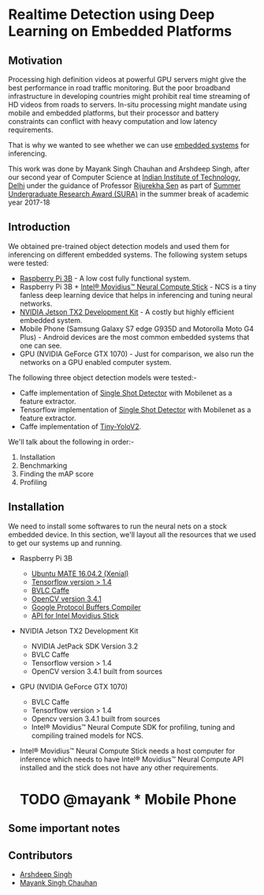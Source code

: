 # Realtime Detection using Deep Learning on Embedded Platforms
## Motivation
Processing high definition videos at powerful GPU servers might give the best performance in road traffic monitoring. But the poor broadband infrastructure in developing countries might prohibit real time streaming of HD videos from roads to servers. In-situ processing might mandate using mobile and embedded platforms, but their processor and battery constraints can conflict with heavy computation and low latency requirements.

That is why we wanted to see whether we can use [embedded systems](https://en.wikipedia.org/wiki/Embedded_system) for inferencing. 

This work was done by Mayank Singh Chauhan and Arshdeep Singh, after our second year of Computer Science at [Indian Institute of Technology, Delhi](http://www.iitd.ac.in/) under the guidance of Professor [Rijurekha Sen](http://www.cse.iitd.ernet.in/~rijurekha/) as part of [Summer Undergraduate Research Award (SURA)](http://ird.iitd.ac.in/content/summer-undergraduate-research-award-sura) in the summer break of academic year 2017-18

## Introduction
We obtained pre-trained object detection models and used them for inferencing on different embedded systems. The following system setups were tested:
* [Raspberry Pi 3B](https://www.raspberrypi.org/products/raspberry-pi-3-model-b/) - A low cost fully functional system.
* Raspberry Pi 3B + [Intel® Movidius™ Neural Compute Stick](https://developer.movidius.com/) - NCS is a tiny fanless deep learning device that helps in inferencing and tuning neural networks.
* [NVIDIA Jetson TX2 Development Kit](https://developer.nvidia.com/embedded/buy/jetson-tx2-devkit) - A costly but highly efficient embedded system.
* Mobile Phone (Samsung Galaxy S7 edge G935D and Motorolla Moto G4 Plus) - Android devices are the most common embedded systems that one can see.
* GPU (NVIDIA GeForce GTX 1070) - Just for comparison, we also run the networks on a GPU enabled computer system.

The following three object detection models were tested:-
* Caffe implementation of [Single Shot Detector](https://arxiv.org/abs/1512.02325) with Mobilenet as a feature extractor.
* Tensorflow implementation of [Single Shot Detector](https://arxiv.org/abs/1512.02325) with Mobilenet as a feature extractor.
* Caffe implementation of [Tiny-YoloV2](https://pjreddie.com/media/files/papers/YOLO9000.pdf).

We'll talk about the following in order:-
1. Installation
2. Benchmarking
3. Finding the mAP score
4. Profiling

## Installation 
We need to install some softwares to run the neural nets on a stock embedded device. In this section, we'll layout all the resources that we used to get our systems up and running.

*  Raspberry Pi 3B
	* [Ubuntu MATE 16.04.2 (Xenial)](https://ubuntu-mate.org/raspberry-pi/)
	* [Tensorflow version > 1.4](https://github.com/lhelontra/tensorflow-on-arm)
	* [BVLC Caffe](https://github.com/leo2105/Caffe-installation-Raspberry-Pi-3)
	* [OpenCV version 3.4.1](https://www.pyimagesearch.com/2017/10/09/optimizing-opencv-on-the-raspberry-pi/)
	* [Google Protocol Buffers Compiler ](http://osdevlab.blogspot.com/2016/03/how-to-install-google-protocol-buffers.html)
	* [API for Intel Movidius Stick](https://www.pyimagesearch.com/2018/02/12/getting-started-with-the-intel-movidius-neural-compute-stick/)
*  NVIDIA Jetson TX2 Development Kit 
    * NVIDIA JetPack SDK Version 3.2 
    * BVLC Caffe 
    * Tensorflow version > 1.4
    * OpenCV version 3.4.1 built from sources

* GPU (NVIDIA GeForce GTX 1070)
    *   BVLC Caffe
    *   Tensorflow version > 1.4
    *   Opencv version 3.4.1 built from sources
    *    Intel® Movidius™ Neural Compute SDK for profiling, tuning and compiling trained models for NCS.
    
* Intel® Movidius™ Neural Compute Stick needs a host computer for inference which needs to have Intel® Movidius™ Neural Compute API installed and the stick does not have any other requirements.

	
	# TODO @mayank * Mobile Phone
  
## Some important notes

## Contributors
 * [Arshdeep Singh](https://github.com/4rshdeep)
 * [Mayank Singh Chauhan](https://github.com/mayanksingh2298)
    
